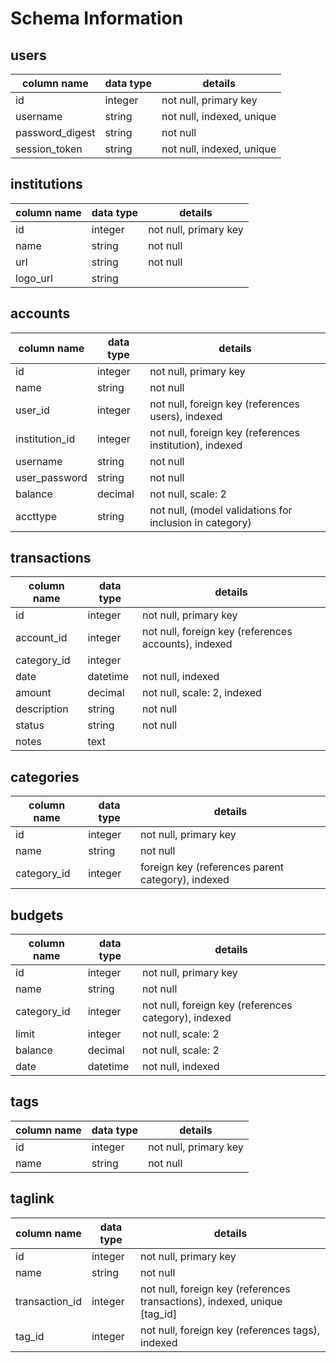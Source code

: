 # Schema Information

## users
column name     | data type | details
----------------|-----------|-----------------------
id              | integer   | not null, primary key
username        | string    | not null, indexed, unique
password_digest | string    | not null
session_token   | string    | not null, indexed, unique

## institutions
column name | data type | details
------------|-----------|-----------------------
id          | integer   | not null, primary key
name        | string    | not null
url         | string    | not null
logo_url    | string    |

## accounts
column name | data type | details
------------|-----------|-----------------------
id          | integer   | not null, primary key
name        | string    |not null
user_id     | integer   | not null, foreign key (references users), indexed
institution_id| integer | not null, foreign key (references institution), indexed
username    | string    | not null
user_password | string  | not null
balance     | decimal   | not null, scale: 2
accttype    | string    | not null, (model validations for inclusion in category)

## transactions
column name | data type | details
------------|-----------|-----------------------
id          | integer   | not null, primary key
account_id  | integer   | not null, foreign key (references accounts), indexed
category_id | integer   |
date        | datetime  | not null, indexed
amount      | decimal   | not null, scale: 2, indexed
description | string    | not null
status      | string    | not null
notes       | text      |

## categories
column name | data type | details
------------|-----------|-----------------------
id          | integer   | not null, primary key
name        | string    | not null
category_id | integer   | foreign key (references parent category), indexed

## budgets
column name | data type | details
------------|-----------|-----------------------
id          | integer   | not null, primary key
name        | string    | not null
category_id | integer   | not null, foreign key (references category), indexed
limit       | integer   | not null, scale: 2
balance     | decimal   | not null, scale: 2
date        | datetime  | not null, indexed

## tags
column name | data type | details
------------|-----------|-----------------------
id          | integer   | not null, primary key
name        | string    | not null

## taglink
column name | data type | details
------------|-----------|-----------------------
id          | integer   | not null, primary key
name        | string    | not null
transaction_id     | integer   | not null, foreign key (references transactions), indexed, unique [tag_id]
tag_id      | integer   | not null, foreign key (references tags), indexed

